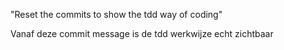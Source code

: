 "Reset the commits to show the tdd way of coding"

Vanaf deze commit message is de tdd werkwijze echt zichtbaar
